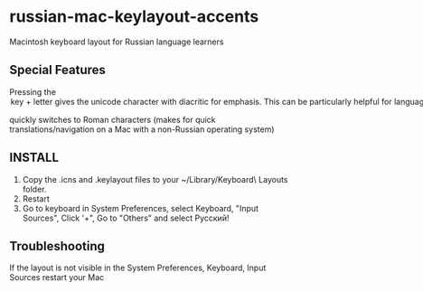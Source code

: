 # russian-mac-keylayout-accents
Macintosh keyboard layout for Russian language learners 

Special Features
----------------
Pressing the <OPTION> key + letter gives the unicode character with diacritic for emphasis.  This can be particularly helpful for language learners that need to remember where to place the emphasis.  e.g.: (option+letter => я́,е́,ё́,ы́,у́,и́,о́,ю́).  

<CAPS LOCK> quickly switches to Roman characters (makes for quick translations/navigation on a Mac with a non-Russian operating system)

INSTALL
-------
1. Copy the .icns and .keylayout files to your ~/Library/Keyboard\ Layouts folder.
2. Restart
3. Go to keyboard in System Preferences, select Keyboard, "Input Sources", Click '+", Go to "Others" and select Русский!

Troubleshooting
---------------
If the layout is not visible in the System Preferences, Keyboard, Input Sources restart your Mac
